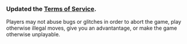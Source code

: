 ### Updated the [Terms of Service](https://www.infinitechess.org/termsofservice).

Players may not abuse bugs or glitches in order to abort the game, play otherwise illegal moves, give you an advantantage, or make the game otherwise unplayable.
